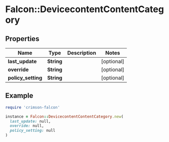 # Falcon::DevicecontentContentCategory

## Properties

| Name | Type | Description | Notes |
| ---- | ---- | ----------- | ----- |
| **last_update** | **String** |  | [optional] |
| **override** | **String** |  | [optional] |
| **policy_setting** | **String** |  | [optional] |

## Example

```ruby
require 'crimson-falcon'

instance = Falcon::DevicecontentContentCategory.new(
  last_update: null,
  override: null,
  policy_setting: null
)
```

